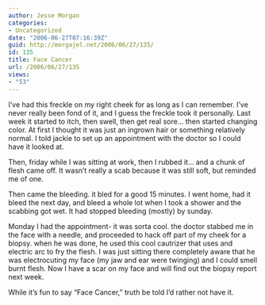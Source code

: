 ```yaml
---
author: Jesse Morgan
categories:
- Uncategorized
date: "2006-06-27T07:16:39Z"
guid: http://morgajel.net/2006/06/27/135/
id: 135
title: Face Cancer
url: /2006/06/27/135
views:
- "53"
---
```


I’ve had this freckle on my right cheek for as long as I can remember. I’ve never really been fond of it, and I guess the freckle took it personally. Last week it started to itch, then swell, then get real sore… then started changing color. At first I thought it was just an ingrown hair or something relatively normal. I told jackie to set up an appointment with the doctor so I could have it looked at.

Then, friday while I was sitting at work, then I rubbed it… and a chunk of flesh came off. It wasn’t really a scab because it was still soft, but reminded me of one.

Then came the bleeding. it bled for a good 15 minutes. I went home, had it bleed the next day, and bleed a whole lot when I took a shower and the scabbing got wet. It had stopped bleeding (mostly) by sunday.

Monday I had the appointment- it was sorta cool. the doctor stabbed me in the face with a needle, and proceeded to hack off part of my cheek for a biopsy. when he was done, he used this cool cautrizer that uses and electric arc to fry the flesh. I was just sitting there completely aware that he was electrocuting my face (my jaw and ear were twinging) and I could smell burnt flesh. Now I have a scar on my face and will find out the biopsy report next week.

While it’s fun to say “Face Cancer,” truth be told I’d rather not have it.